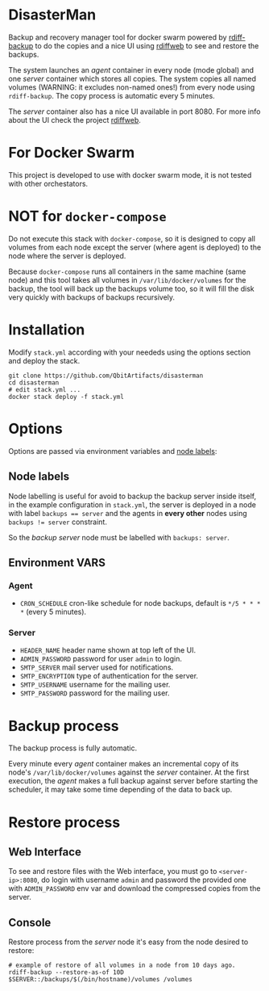 # DisasterMan
Backup and recovery manager tool for docker swarm powered by 
[rdiff-backup](https://www.nongnu.org/rdiff-backup/) to do the copies and a nice
UI using [rdiffweb](https://github.com/ikus060/rdiffweb) to see and restore the backups.

The system launches an _agent_ container in every node (mode global) and one _server_
container which stores all copies. The system copies all named volumes (WARNING: it 
excludes non-named ones!) from every node using `rdiff-backup`.  The copy process
is automatic every 5 minutes.

The _server_ container also has a nice UI available in port 8080. For more info about
the UI check the project [rdiffweb](https://github.com/ikus060/rdiffweb).

# For Docker Swarm
This project is developed to use with docker swarm mode, it is not tested with other
orchestators.

# NOT for `docker-compose`
Do not execute this stack with `docker-compose`, so it is designed to copy all volumes
from each node except the server (where agent is deployed) to the node where the server
is deployed.

Because `docker-compose` runs all containers in the same machine (same node) and this tool
takes all volumes in `/var/lib/docker/volumes` for the backup, the tool will back up the 
backups volume too, so it will fill the disk very quickly with backups of backups recursively.

# Installation
Modify `stack.yml` according with your neededs using the options section and deploy the stack.
```
git clone https://github.com/QbitArtifacts/disasterman
cd disasterman
# edit stack.yml ...
docker stack deploy -f stack.yml
```

# Options
Options are passed via environment variables and [node labels](https://docs.docker.com/engine/swarm/manage-nodes/):
## Node labels
Node labelling is useful for avoid to backup the backup server inside itself,
in the example configuration in `stack.yml`, the server is deployed in a node with
label `backups == server` and the agents in **every other** nodes using `backups != server`
constraint. 

So the _backup server_ node must be labelled with `backups: server`.

## Environment VARS
### Agent
* `CRON_SCHEDULE` cron-like schedule for node backups,
default is `*/5 * * * *` (every 5 minutes).

### Server
* `HEADER_NAME` header name shown at top left of the UI.
* `ADMIN_PASSWORD` password for user `admin` to login.
* `SMTP_SERVER` mail server used for notifications.
* `SMTP_ENCRYPTION` type of authentication for the server.
* `SMTP_USERNAME` username for the mailing user.
* `SMTP_PASSWORD` password for the mailing user.

# Backup process
The backup process is fully automatic.

Every minute every _agent_ container makes an incremental copy of its node's
`/var/lib/docker/volumes` against the _server_ container. At the first execution,
the _agent_ makes a full backup against server before starting the scheduler,
it may take some time depending of the data to back up.

# Restore process
## Web Interface
To see and restore files with the Web interface, you must go to `<server-ip>:8080`, do
login with username `admin` and password the provided one with `ADMIN_PASSWORD` env var
and download the compressed copies from the server.

## Console
Restore process from the _server_ node it's easy from the node desired to restore:
```
# example of restore of all volumes in a node from 10 days ago.
rdiff-backup --restore-as-of 10D $SERVER::/backups/$(/bin/hostname)/volumes /volumes
```
